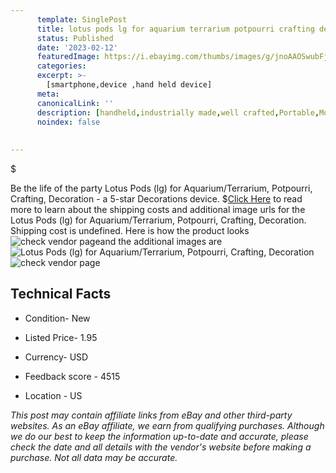 ```yaml
---
      template: SinglePost
      title: lotus pods lg for aquarium terrarium potpourri crafting decoration
      status: Published
      date: '2023-02-12'
      featuredImage: https://i.ebayimg.com/thumbs/images/g/jnoAAOSwubFj0pd9/s-l225.jpg
      categories: 
      excerpt: >-
        [smartphone,device ,hand held device]
      meta:
      canonicalLink: ''
      description: [handheld,industrially made,well crafted,Portable,Mobile,Compact,Convenient,Lightweight,Maneuverable,Man-portable,Miniature,Carriable,Hand-held,Light,Holdable,Transportable,Mobile device,Pocket-sized,On-the-go,Wireless,Cordless,Compact size,Convenient size, smartphone,device ,hand held device]
      noindex: false
      
        
---
```

$

Be the life of the party Lotus Pods (lg) for Aquarium/Terrarium, Potpourri, Crafting, Decoration - a 5-star Decorations device.
$[Click Here](https://www.ebay.com/itm/125738811525?hash=item1d469e0085%3Ag%3AjnoAAOSwubFj0pd9&mkevt=1&mkcid=1&mkrid=711-53200-19255-0&campid=%253CePNCampaignId%253E&customid=%253CreferenceId%253E&toolid=10049) to read more to learn about the shipping costs and additional image urls for the Lotus Pods (lg) for Aquarium/Terrarium, Potpourri, Crafting, Decoration. Shipping cost is undefined. Here is how the product looks ![check vendor page](https://i.ebayimg.com/thumbs/images/g/jnoAAOSwubFj0pd9/s-l225.jpg)and the additional images are![Lotus Pods (lg) for Aquarium/Terrarium, Potpourri, Crafting, Decoration](https://i.ebayimg.com/images/g/jnoAAOSwubFj0pd9/s-l1600.jpg)![check vendor page](https://origin-galleryplus.ebayimg.com/ws/web/125738811525_2_0_1/225x225.jpg,https://origin-galleryplus.ebayimg.com/ws/web/125738811525_3_0_1/225x225.jpg)



 ## Technical Facts 



     
      

 - Condition- New 


      

 - Listed Price- 1.95 


      

 - Currency- USD 


      

 - Feedback score - 4515 


      

 - Location - US 


      
      

 *_This post may contain affiliate links from eBay and other third-party websites. As an eBay affiliate, we earn from qualifying purchases. Although we do our best to keep the information up-to-date and accurate, please check the date and all details with the vendor's website before making a purchase. Not all data may be accurate._*






